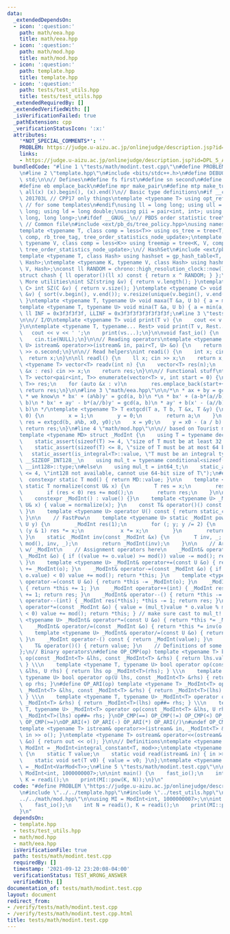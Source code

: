 ```yaml
---
data:
  _extendedDependsOn:
  - icon: ':question:'
    path: math/eea.hpp
    title: math/eea.hpp
  - icon: ':question:'
    path: math/mod.hpp
    title: math/mod.hpp
  - icon: ':question:'
    path: template.hpp
    title: template.hpp
  - icon: ':question:'
    path: tests/test_utils.hpp
    title: tests/test_utils.hpp
  _extendedRequiredBy: []
  _extendedVerifiedWith: []
  _isVerificationFailed: true
  _pathExtension: cpp
  _verificationStatusIcon: ':x:'
  attributes:
    '*NOT_SPECIAL_COMMENTS*': ''
    PROBLEM: https://judge.u-aizu.ac.jp/onlinejudge/description.jsp?id=DPL_5_A
    links:
    - https://judge.u-aizu.ac.jp/onlinejudge/description.jsp?id=DPL_5_A
  bundledCode: "#line 1 \"tests/math/modint.test.cpp\"\n#define PROBLEM \"https://judge.u-aizu.ac.jp/onlinejudge/description.jsp?id=DPL_5_A\"\
    \n#line 2 \"template.hpp\"\n#include <bits/stdc++.h>\n#define DEBUG 1\nusing namespace\
    \ std;\n\n// Defines\n#define fs first\n#define sn second\n#define pb push_back\n\
    #define eb emplace_back\n#define mpr make_pair\n#define mtp make_tuple\n#define\
    \ all(x) (x).begin(), (x).end()\n// Basic type definitions\n#if __cplusplus ==\
    \ 201703L // CPP17 only things\ntemplate <typename T> using opt_ref = optional<reference_wrapper<T>>;\
    \ // for some templates\n#endif\nusing ll = long long; using ull = unsigned long\
    \ long; using ld = long double;\nusing pii = pair<int, int>; using pll = pair<long\
    \ long, long long>;\n#ifdef __GNUG__\n// PBDS order statistic tree\n#include <ext/pb_ds/assoc_container.hpp>\
    \ // Common file\n#include <ext/pb_ds/tree_policy.hpp>\nusing namespace __gnu_pbds;\n\
    template <typename T, class comp = less<T>> using os_tree = tree<T, null_type,\
    \ comp, rb_tree_tag, tree_order_statistics_node_update>;\ntemplate <typename K,\
    \ typename V, class comp = less<K>> using treemap = tree<K, V, comp, rb_tree_tag,\
    \ tree_order_statistics_node_update>;\n// HashSet\n#include <ext/pb_ds/assoc_container.hpp>\n\
    template <typename T, class Hash> using hashset = gp_hash_table<T, null_type,\
    \ Hash>;\ntemplate <typename K, typename V, class Hash> using hashmap = gp_hash_table<K,\
    \ V, Hash>;\nconst ll RANDOM = chrono::high_resolution_clock::now().time_since_epoch().count();\n\
    struct chash { ll operator()(ll x) const { return x ^ RANDOM; } };\n#endif\n//\
    \ More utilities\nint SZ(string &v) { return v.length(); }\ntemplate <typename\
    \ C> int SZ(C &v) { return v.size(); }\ntemplate <typename C> void UNIQUE(vector<C>\
    \ &v) { sort(v.begin(), v.end()); v.resize(unique(v.begin(), v.end()) - v.begin());\
    \ }\ntemplate <typename T, typename U> void maxa(T &a, U b) { a = max(a, b); }\n\
    template <typename T, typename U> void mina(T &a, U b) { a = min(a, b); }\nconst\
    \ ll INF = 0x3f3f3f3f, LLINF = 0x3f3f3f3f3f3f3f3f;\n#line 3 \"tests/test_utils.hpp\"\
    \n\n// I/O\ntemplate <typename T> void print(T v) {\n    cout << v << '\\n';\n\
    }\n\ntemplate <typename T, typename... Rest> void print(T v, Rest... vs) {\n \
    \   cout << v << ' ';\n    print(vs...);\n}\n\nvoid fast_io() {\n    ios_base::sync_with_stdio(false);\n\
    \    cin.tie(NULL);\n}\n\n// Reading operators\ntemplate <typename T, typename\
    \ U> istream& operator>>(istream& in, pair<T, U> &o) {\n    return in >> o.first\
    \ >> o.second;\n}\n\n// Read helpers\nint readi() {\n    int x; cin >> x;\n  \
    \  return x;\n}\n\nll readl() {\n    ll x; cin >> x;\n    return x;\n}\n\ntemplate\
    \ <typename T> vector<T> readv(int n) {\n    vector<T> res(n);\n    for (auto\
    \ &x : res) cin >> x;\n    return res;\n}\n\n// Functional stuff\ntemplate <typename\
    \ T> vector<pair<int, T>> enumerate(vector<T> v, int start = 0) {\n    vector<pair<int,\
    \ T>> res;\n    for (auto &x : v)\n        res.emplace_back(start++, x);\n   \
    \ return res;\n}\n\n#line 3 \"math/eea.hpp\"\n\n/*\n * ax + by = gcd(a, b)\n *\n\
    \ * we know\n * bx' + (a%b)y' = gcd(a, b)\n *\n * bx' + (a-b*(a//b))y' = gcd(a,\
    \ b)\n * bx' + ay' - b*(a//b)y' = gcd(a, b)\n * ay' + b(x' - (a//b)y') = gcd(a,\
    \ b)\n */\ntemplate <typename T> T extgcd(T a, T b, T &x, T &y) {\n    if (b ==\
    \ 0) {\n        x = 1;\n        y = 0;\n        return a;\n    }\n    T x0, y0,\
    \ res = extgcd(b, a%b, x0, y0);\n    x = y0;\n    y = x0 - (a / b) * y0;\n   \
    \ return res;\n}\n#line 4 \"math/mod.hpp\"\n\n// based on Tourist modInt orz\n\
    template <typename MD> struct _ModInt {\n    using T = typename decay<decltype(MD::value)>::type;\n\
    \    static_assert(sizeof(T) >= 4, \"size of T must be at least 32 bits\");\n\
    \    static_assert(sizeof(T) <= 8, \"size of T must be at most 64 bits\");\n \
    \   static_assert(is_integral<T>::value, \"T must be an integral type\");\n#ifdef\
    \ __SIZEOF_INT128__\n    using mul_t = typename conditional<sizeof(T) <= 4, int64_t,\
    \ __int128>::type;\n#else\n    using mul_t = int64_t;\n    static_assert(sizeof(T)\
    \ <= 4, \"int128 not available, cannot use 64-bit size of T\");\n#endif\n\n  \
    \  constexpr static T mod() { return MD::value; }\n\n    template <typename U>\
    \ static T normalize(const U& x) {\n        T res = x;\n        res %= mod();\n\
    \        if (res < 0) res += mod();\n        return res;\n    }\n\n    T value;\n\
    \    constexpr _ModInt() : value() {}\n    template <typename U> _ModInt(const\
    \ U& x) { value = normalize(x); }\n    const T& operator()() const { return value;\
    \ }\n    template <typename U> operator U() const { return static_cast<U>(value);\
    \ }\n\n    // FastPow\n    template <typename U> static _ModInt pow(_ModInt x,\
    \ U y) {\n        _ModInt res(1);\n        for (; y; y /= 2) {\n            if\
    \ (y & 1) res *= x;\n            x *= x;\n        }\n        return res;\n   \
    \ }\n    static _ModInt inv(const _ModInt &x) {\n        T inv, _; extgcd(x.value,\
    \ mod(), inv, _);\n        return _ModInt(inv);\n    }\n\n    // Arithmetic Operators\
    \ w/ _ModInt\n    // Assignment operators here\n    _ModInt& operator+=(const\
    \ _ModInt &o) { if ((value += o.value) >= mod()) value -= mod(); return *this;\
    \ }\n    template <typename U> _ModInt& operator+=(const U &o) { return *this\
    \ += _ModInt(o); }\n    _ModInt& operator-=(const _ModInt &o) { if ((value -=\
    \ o.value) < 0) value += mod(); return *this; }\n    template <typename U> _ModInt&\
    \ operator-=(const U &o) { return *this -= _ModInt(o); }\n    _ModInt& operator++()\
    \ { return *this += 1; }\n    _ModInt operator++(int) { _ModInt res(*this); *this\
    \ += 1; return res; }\n    _ModInt& operator--() { return *this -= 1; }\n    _ModInt\
    \ operator--(int) { _ModInt res(*this); *this -= 1; return res; }\n    _ModInt&\
    \ operator*=(const _ModInt &o) { value = (mul_t)value * o.value % mod(); if (value\
    \ < 0) value += mod(); return *this; } // make sure cast to mul_t!!!\n    template\
    \ <typename U> _ModInt& operator*=(const U &o) { return *this *= _ModInt(o); }\n\
    \    _ModInt& operator/=(const _ModInt &o) { return *this *= inv(o.value); }\n\
    \    template <typename U> _ModInt& operator/=(const U &o) { return *this /= _ModInt(o);\
    \ }\n    _ModInt operator-() const { return _ModInt(value); }\n    // Other Operators\n\
    \    T& operator()() { return value; }\n    // Definitions of some operators\n\
    };\n// Binary operators\n#define OP_CMP(op) template <typename T> bool operator\
    \ op(const _ModInt<T> &lhs, const _ModInt<T> &rhs) { return lhs.value op rhs.value;\
    \ } \\\n    template <typename T, typename U> bool operator op(const _ModInt<T>\
    \ &lhs, U rhs) { return lhs op _ModInt<T>(rhs); } \\\n    template <typename T,\
    \ typename U> bool operator op(U lhs, const _ModInt<T> &rhs) { return _ModInt<T>(lhs)\
    \ op rhs; }\n#define OP_ARI(op) template <typename T> _ModInt<T> operator op(const\
    \ _ModInt<T> &lhs, const _ModInt<T> &rhs) { return _ModInt<T>(lhs) op##= rhs;\
    \ } \\\n    template <typename T, typename U> _ModInt<T> operator op(U lhs, const\
    \ _ModInt<T> &rhs) { return _ModInt<T>(lhs) op##= rhs; } \\\n    template <typename\
    \ T, typename U> _ModInt<T> operator op(const _ModInt<T> &lhs, U rhs) { return\
    \ _ModInt<T>(lhs) op##= rhs; }\nOP_CMP(==) OP_CMP(!=) OP_CMP(<) OP_CMP(>) OP_CMP(<=)\
    \ OP_CMP(>=)\nOP_ARI(+) OP_ARI(-) OP_ARI(*) OP_ARI(/)\n#undef OP_CMP\n#undef OP_ARI\n\
    template <typename T> istream& operator>>(istream& in, _ModInt<T> &o) { return\
    \ in >> o(); }\ntemplate <typename T> ostream& operator<<(ostream& out, _ModInt<T>\
    \ &o) { return out << o(); }\n\n// Definitions\ntemplate <typename T, T mod> using\
    \ ModInt = _ModInt<integral_constant<T, mod>>;\ntemplate <typename T> struct VarMod\
    \ {\n    static T value;\n    static void read(istream& in) { in >> value; }\n\
    \    static void set(T v0) { value = v0; }\n};\ntemplate <typename T> using VarModInt\
    \ = _ModInt<VarMod<T>>;\n#line 5 \"tests/math/modint.test.cpp\"\n\nusing MI =\
    \ ModInt<int, 1000000007>;\n\nint main() {\n    fast_io();\n    int N = readi(),\
    \ K = readi();\n    print(MI::pow(K, N));\n}\n"
  code: "#define PROBLEM \"https://judge.u-aizu.ac.jp/onlinejudge/description.jsp?id=DPL_5_A\"\
    \n#include \"../../template.hpp\"\n#include \"../test_utils.hpp\"\n#include \"\
    ../../math/mod.hpp\"\n\nusing MI = ModInt<int, 1000000007>;\n\nint main() {\n\
    \    fast_io();\n    int N = readi(), K = readi();\n    print(MI::pow(K, N));\n\
    }\n"
  dependsOn:
  - template.hpp
  - tests/test_utils.hpp
  - math/mod.hpp
  - math/eea.hpp
  isVerificationFile: true
  path: tests/math/modint.test.cpp
  requiredBy: []
  timestamp: '2021-09-12 23:20:08-04:00'
  verificationStatus: TEST_WRONG_ANSWER
  verifiedWith: []
documentation_of: tests/math/modint.test.cpp
layout: document
redirect_from:
- /verify/tests/math/modint.test.cpp
- /verify/tests/math/modint.test.cpp.html
title: tests/math/modint.test.cpp
---
```

